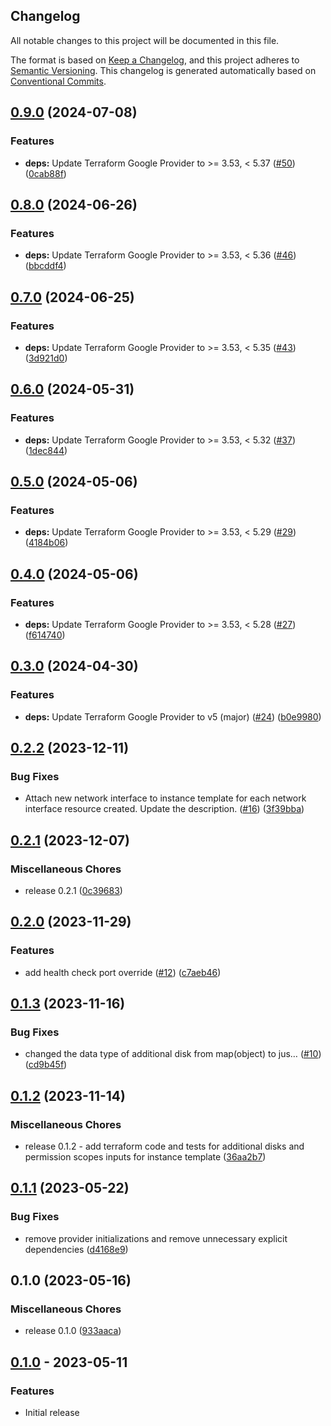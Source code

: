 ## Changelog

All notable changes to this project will be documented in this file.

The format is based on
[Keep a Changelog](https://keepachangelog.com/en/1.0.0/),
and this project adheres to
[Semantic Versioning](https://semver.org/spec/v2.0.0.html).
This changelog is generated automatically based on [Conventional Commits](https://www.conventionalcommits.org/en/v1.0.0/).

## [0.9.0](https://github.com/GoogleCloudPlatform/terraform-google-out-of-band-security/compare/v0.8.0...v0.9.0) (2024-07-08)


### Features

* **deps:** Update Terraform Google Provider to &gt;= 3.53, &lt; 5.37 ([#50](https://github.com/GoogleCloudPlatform/terraform-google-out-of-band-security/issues/50)) ([0cab88f](https://github.com/GoogleCloudPlatform/terraform-google-out-of-band-security/commit/0cab88f4192d9c7f2a05e89475cc8bbd91b1535d))

## [0.8.0](https://github.com/GoogleCloudPlatform/terraform-google-out-of-band-security/compare/v0.7.0...v0.8.0) (2024-06-26)


### Features

* **deps:** Update Terraform Google Provider to &gt;= 3.53, &lt; 5.36 ([#46](https://github.com/GoogleCloudPlatform/terraform-google-out-of-band-security/issues/46)) ([bbcddf4](https://github.com/GoogleCloudPlatform/terraform-google-out-of-band-security/commit/bbcddf41544e8eceedede8be0c541873837e61b9))

## [0.7.0](https://github.com/GoogleCloudPlatform/terraform-google-out-of-band-security/compare/v0.6.0...v0.7.0) (2024-06-25)


### Features

* **deps:** Update Terraform Google Provider to &gt;= 3.53, &lt; 5.35 ([#43](https://github.com/GoogleCloudPlatform/terraform-google-out-of-band-security/issues/43)) ([3d921d0](https://github.com/GoogleCloudPlatform/terraform-google-out-of-band-security/commit/3d921d0e17c78358abc7ce4c5f7778d56f6f2920))

## [0.6.0](https://github.com/GoogleCloudPlatform/terraform-google-out-of-band-security/compare/v0.5.0...v0.6.0) (2024-05-31)


### Features

* **deps:** Update Terraform Google Provider to &gt;= 3.53, &lt; 5.32 ([#37](https://github.com/GoogleCloudPlatform/terraform-google-out-of-band-security/issues/37)) ([1dec844](https://github.com/GoogleCloudPlatform/terraform-google-out-of-band-security/commit/1dec844f9e5ea9cf868d24e56fd9e5ffedd3756d))

## [0.5.0](https://github.com/GoogleCloudPlatform/terraform-google-out-of-band-security/compare/v0.4.0...v0.5.0) (2024-05-06)


### Features

* **deps:** Update Terraform Google Provider to &gt;= 3.53, &lt; 5.29 ([#29](https://github.com/GoogleCloudPlatform/terraform-google-out-of-band-security/issues/29)) ([4184b06](https://github.com/GoogleCloudPlatform/terraform-google-out-of-band-security/commit/4184b062b592cb44cd340d1155f23e2904c36488))

## [0.4.0](https://github.com/GoogleCloudPlatform/terraform-google-out-of-band-security/compare/v0.3.0...v0.4.0) (2024-05-06)


### Features

* **deps:** Update Terraform Google Provider to &gt;= 3.53, &lt; 5.28 ([#27](https://github.com/GoogleCloudPlatform/terraform-google-out-of-band-security/issues/27)) ([f614740](https://github.com/GoogleCloudPlatform/terraform-google-out-of-band-security/commit/f614740e7c99b7bc310c801a336a98859574f446))

## [0.3.0](https://github.com/GoogleCloudPlatform/terraform-google-out-of-band-security/compare/v0.2.2...v0.3.0) (2024-04-30)


### Features

* **deps:** Update Terraform Google Provider to v5 (major) ([#24](https://github.com/GoogleCloudPlatform/terraform-google-out-of-band-security/issues/24)) ([b0e9980](https://github.com/GoogleCloudPlatform/terraform-google-out-of-band-security/commit/b0e99805f768ac85c0679e51a250267ea40ca083))

## [0.2.2](https://github.com/GoogleCloudPlatform/terraform-google-out-of-band-security/compare/v0.2.1...v0.2.2) (2023-12-11)


### Bug Fixes

* Attach new network interface to instance template for each network interface resource created. Update the description. ([#16](https://github.com/GoogleCloudPlatform/terraform-google-out-of-band-security/issues/16)) ([3f39bba](https://github.com/GoogleCloudPlatform/terraform-google-out-of-band-security/commit/3f39bba96404ca831ac25b69d5bb25a5053f5a8b))

## [0.2.1](https://github.com/GoogleCloudPlatform/terraform-google-out-of-band-security/compare/v0.2.0...v0.2.1) (2023-12-07)


### Miscellaneous Chores

* release 0.2.1 ([0c39683](https://github.com/GoogleCloudPlatform/terraform-google-out-of-band-security/commit/0c39683e5c557377b8be6ad56a215233d20acfba))

## [0.2.0](https://github.com/GoogleCloudPlatform/terraform-google-out-of-band-security/compare/v0.1.3...v0.2.0) (2023-11-29)


### Features

* add health check port override ([#12](https://github.com/GoogleCloudPlatform/terraform-google-out-of-band-security/issues/12)) ([c7aeb46](https://github.com/GoogleCloudPlatform/terraform-google-out-of-band-security/commit/c7aeb46717e0e6816f3ef8927bea4eb5a5c9f99b))

## [0.1.3](https://github.com/GoogleCloudPlatform/terraform-google-out-of-band-security/compare/v0.1.2...v0.1.3) (2023-11-16)


### Bug Fixes

* changed the data type of additional disk from map(object) to jus… ([#10](https://github.com/GoogleCloudPlatform/terraform-google-out-of-band-security/issues/10)) ([cd9b45f](https://github.com/GoogleCloudPlatform/terraform-google-out-of-band-security/commit/cd9b45f12235c08680c12fdf03bef8a2d204bac5))

## [0.1.2](https://github.com/GoogleCloudPlatform/terraform-google-out-of-band-security/compare/v0.1.1...v0.1.2) (2023-11-14)


### Miscellaneous Chores

* release 0.1.2 - add terraform code and tests for additional disks and permission scopes inputs for instance template ([36aa2b7](https://github.com/GoogleCloudPlatform/terraform-google-out-of-band-security/commit/36aa2b7c3769c37022f70175dad4787438ab2fc2))

## [0.1.1](https://github.com/GoogleCloudPlatform/terraform-google-out-of-band-security/compare/v0.1.0...v0.1.1) (2023-05-22)


### Bug Fixes

* remove provider initializations and remove unnecessary explicit dependencies ([d4168e9](https://github.com/GoogleCloudPlatform/terraform-google-out-of-band-security/commit/d4168e9e3553d4e248763729699462c1691337cd))

## 0.1.0 (2023-05-16)


### Miscellaneous Chores

* release 0.1.0 ([933aaca](https://github.com/GoogleCloudPlatform/terraform-google-out-of-band-security/commit/933aacac51cc2f4cb8fc55ada88e674484ae1680))

## [0.1.0](https://github.com/terraform-google-modules/terraform-google-out-of-band-security/releases/tag/v0.1.0) - 2023-05-11

### Features

- Initial release

[0.1.0]: https://github.com/terraform-google-modules/terraform-google-out-of-band-security/releases/tag/v0.1.0
